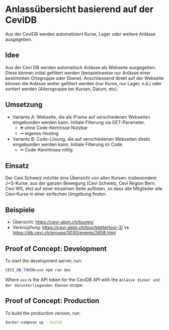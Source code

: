 # Anlassübersicht basierend auf der CeviDB

Aus der CeviDB werden automatisiert Kurse, Lager oder weitere Anlässe ausgegeben.

## Idee

Aus der Cevi DB werden automatisch Anlässe als Webseite ausgegeben. Diese können initial gefiltert werden (beispielsweise nur Anlässe einer bestimmten Ortsgruppe oder Ebene). Anschliessend direkt auf der Webseite können die Anlässe weiter gefiltert werden (nur Kurse, nur Lager, o.ä.) oder sortiert werden (Altersgruppe bei Kursen, Datum, etc).

## Umsetzung

- Variante A: Webseite, die als iFrame auf verschiedenen Webseiten eingebunden werden kann. Initiale Filterung via GET-Parameter.
  - ➕ ohne Code-Kentnisse Nutzbar
  - ➖ eigenes Hosting
- Variante B: Code-Lösung, die auf verschiedenen Webseiten direkt eingebunden werden kann. Initiale Filterung im Code.
  - ➖ Code-Kenntnisse nötig

## Einsatz

Der Cevi Schweiz möchte eine Übersicht von allen Kursen, insbesondere J+S-Kurse, aus der ganzen Bewegung (Cevi Schweiz, Cevi Region Bern, Cevi WS, etc) auf einer einzelnen Seite auflisten, so dass alle Mitglieder alle Cevi-Kurse in einer einfachen Umgebung finden.

## Beispiele

- Übersicht: https://cevi-alpin.ch/touren/
- Verknüpfung: https://cevi-alpin.ch/tour/klettertour-3/ vs https://db.cevi.ch/groups/3030/events/2658.html


## Proof of Concept: Development

To start the development server, run:

```bash
CEVI_DB_TOKEN=xxx npm run dev
```

Where `xxx` is the API token for the CeviDB API with the `Anlässe dieser und der darunterliegenden Ebenen` scope.

## Proof of Concept: Production

To build the production version, run:

```bash
docker-compose up --build
```
